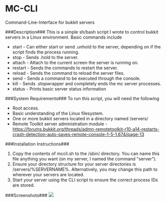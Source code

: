 MC-CLI
======

Command-Line-Interface for bukkit servers

###Description###
This is a simple sh/bash script I wrote to control bukkit servers in a Linux environment. Basic commands include

* start - Can either start or send .unhold to the server, depending on if the script finds the process running.
* stop - Sends .hold to the server.
* attach - Attach to the current screen the server is running on.
* restart - Sends the commands to restart the server.
* reload - Sends the command to reload the server files.
* send - Sends a command to be executed through the console.
* kill - Sends .stopwrapper and completely ends the mc server processes.
* status - Prints basic server status information

###System Requirements###
To run this script, you will need the following

* Root access.
* Basic understanding of the Linux filesystem.
* One or more bukkit servers located in a directory named /servers/
* Remote Toolkit server administration module - https://forums.bukkit.org/threads/admn-remotetoolkit-r10-a14-restarts-crash-detection-auto-saves-remote-console-1-5-1.674/page-13

###Installation Instructions###
1. Copy the contents of mccli.sh to the /sbin/ directory. You can name this file anything you want (on my server, I named the command "server").
2. Ensure your directory structure for your server directories is /servers/%SERVERNAME%. Alternatively, you may change this path to wherever your servers are located.
3. Start your server using the CLI script to ensure the correct process IDs are stored.

###Screenshots###
![](http://screencast.com/t/1RctKXnbKHF)
